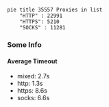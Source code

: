 
```mermaid
pie title 35557 Proxies in list
    "HTTP" : 22991
    "HTTPS": 5210
    "SOCKS" : 11281
```

### Some Info
#### Average Timeout

- mixed: 2.7s
- http: 1.3s
- https: 8.6s
- socks: 6.6s